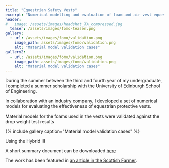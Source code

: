 ```yaml
---
title: "Equestrian Safety Vests"
excerpt: "Numerical modelling and evaluation of foam and air vest equestrian body protectors."
header:
#   image: /assets/images/headshot_TA_compressed.jpg
  teaser: /assets/images/fomo-teaser.png
gallery:
  - url: /assets/images/fomo/validation.png
    image_path: assets/images/fomo/validation.png
    alt: "Material model validation cases"
gallery2:
  - url: /assets/images/fomo/validation.png
    image_path: assets/images/fomo/validation.png
    alt: "Material model validation cases"
---
```


During the summer between the third and fourth year of my undergraduate, I completed a summer scholarship with the University of Edinburgh School of Engineering. 

In collaboration with an industry company, I developed a set of numerical models for evaluating the effectiveness of equestrian protective vests.

Material models for the foams used in the vests were validated against the drop weight test results 

{% include gallery caption="Material model validation cases" %}

Using the Hybrid III 

A short summary document can be downloaded [here]((https://thomasaston.github.io/assets/images/fomo/fomo-report.pdf))

The work has been featured in [an article in the Scottish Farmer](https://www.thescottishfarmer.co.uk/equine/19028450.scottish-company-takes-hi-tech-approach-rider-protection/).